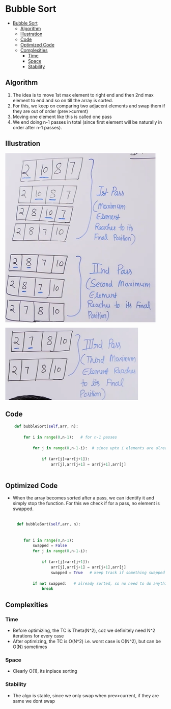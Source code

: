 # Bubble Sort 
- [Bubble Sort](#bubble-sort)
  - [Algorithm](#algorithm)
  - [Illustration](#illustration)
  - [Code](#code)
  - [Optimized Code](#optimized-code)
  - [Complexities](#complexities)
    - [Time](#time)
    - [Space](#space)
    - [Stability](#stability)

## Algorithm 
1. The idea is to move 1st max element to right end and then 2nd max element to end and so on till the array is sorted.
2. For this, we keep on comparing two adjacent elements and swap them if they are out of order (prev>current)
3. Moving one element like this is called one pass
4. We end doing n-1 passes in total (since first element will be naturally in order after n-1 passes).

## Illustration
![](Assets/2023-02-25-10-55-06.png)

![](Assets/2023-02-25-10-55-19.png)

## Code 
```python
    def bubbleSort(self,arr, n):
        
        for i in range(0,n-1):   # for n-1 passes
            
            for j in range(0,n-1-i):  # since upto i elements are already sorted no need of checking them
                
                if (arr[j]>arr[j+1]):
                    arr[j],arr[j+1] = arr[j+1],arr[j]
                    
```

## Optimized Code
- When the array becomes sorted after a pass, we can identify it and simply stop the function. For this we check if for a pass, no element is swapped.

```python
  
     def bubbleSort(self,arr, n):
        
        
        for i in range(0,n-1):
            swapped = False
            for j in range(0,n-1-i):
                
                if (arr[j]>arr[j+1]):
                    arr[j],arr[j+1] = arr[j+1],arr[j]
                    swapped = True   # keep track if something swapped
                    
            if not swapped:   # already sorted, so no need to do anything else
                break
```
## Complexities
### Time
- Before optimizing, the TC is Theta(N^2), coz we definitely need N^2 iterations for every case
- After optimizing, the TC is O(N^2) i.e. worst case is O(N^2), but can be O(N) sometimes
### Space 
- Clearly O(1), its inplace sorting

### Stability
- The algo is stable, since we only swap when prev>current, if they are same we dont swap 